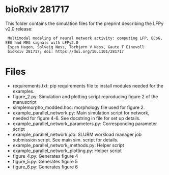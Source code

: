bioRxiv 281717
==============

This folder contains the simulation files for the preprint describing the LFPy v2.0 release:

     Multimodal modeling of neural network activity: computing LFP, ECoG, EEG and MEG signals with LFPy2.0
     Espen Hagen, Solveig Næss, Torbjørn V Ness, Gaute T Einevoll
     bioRxiv 281717; doi: https://doi.org/10.1101/281717

Files
=====
* requirements.txt: pip requirements file to install modules needed for the examples. 
* figure_2.py: Simulation and plotting script reproducing figure 2 of the manuscript
* simplemorpho_modded.hoc: morphology file used for figure 2.
* example_parallel_network.py: Main simulation script for network, needed for figure 4-6. See docstring in file for set up details.
* example_parallel_network_parameters.py: Corresponding parameter script
* example_parallel_network.job: SLURM workload manager job submission script. See main sim. script for details.
* example_parallel_network_methods.py: Helper script
* example_parallel_network_plotting.py: Helper script
* figure_4.py: Generates figure 4
* figure_5.py: Generates figure 5
* figure_6.py: Generates figure 6

